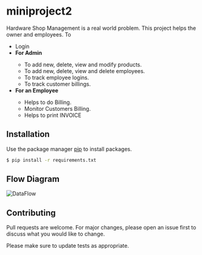 # miniproject2

Hardware Shop Management is a real world problem.
This project helps the owner and employees.
To
<ul>
<li>Login</li>
<li><strong>For Admin</strong></li>
<ul>
<li>To add new, delete, view and modify products.</li>
<li>To add new, delete, view and delete employees. </li>
<li>To track employee logins.</li>
<li>To track customer billings.</li>
</ul>
<li><strong>For an  Employee</strong></li>
<ul>
<li>Helps to do Billing.</li>
<li>Monitor Customers Billing.</li>
<li>Helps to print INVOICE</li>
</ul>
</ul>

## Installation

Use the package manager [pip](https://pip.pypa.io/en/stable/) to install packages.

```bash
$ pip install -r requirements.txt
```

## Flow Diagram
![DataFlow](https://user-images.githubusercontent.com/63908336/120915764-37adee00-c6c3-11eb-8fa1-72db11b55d85.jpeg)
## Contributing
Pull requests are welcome. For major changes, please open an issue first to discuss what you would like to change.

Please make sure to update tests as appropriate.





